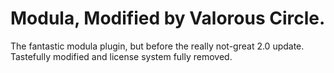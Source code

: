 # Modula, Modified by Valorous Circle.
The fantastic modula plugin, but before the really not-great 2.0 update. Tastefully modified and license system fully removed.
